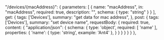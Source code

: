 "/devices/{macAddress}": {
    parameters: [
        {
            name: "macAddress",
            in: "macAddress",
            required: true,
            description: "",
            schema: {
                type: "string"
            }
        }
    ],
        get: {
        tags: ['Devices'],
            summary: "get data for mac address",
    },
    post: {
        tags: ['Devices'],
            summary: "set device name",
            requestBody: {
            required: true,
                content: {
                "application/json": {
                    schema: {
                        type: 'object',
                            required: [
                            'name'
                        ],
                            properties: {
                            'name': {
                                type: 'string',
                                    example: 'Ant4'
                            },
                        }
                    }
                }
            }
        }
    }
},